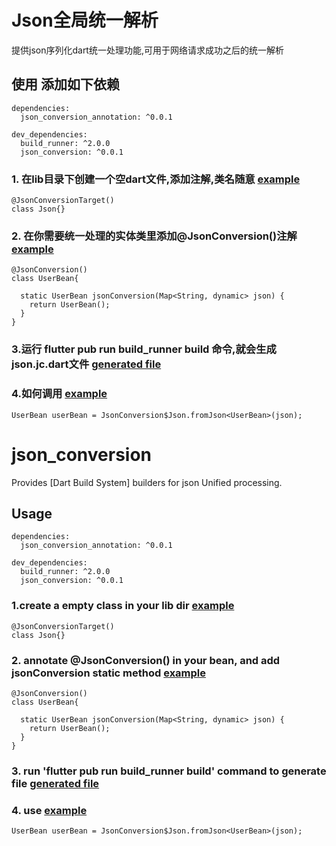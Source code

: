 # Json全局统一解析

提供json序列化dart统一处理功能,可用于网络请求成功之后的统一解析

## 使用 添加如下依赖
```
dependencies:
  json_conversion_annotation: ^0.0.1

dev_dependencies:
  build_runner: ^2.0.0
  json_conversion: ^0.0.1

```

### 1. 在lib目录下创建一个空dart文件,添加注解,类名随意 [example](https://github.com/jiang111/json_conversion/blob/main/example/lib/json.dart)
```
@JsonConversionTarget()
class Json{}

```

### 2. 在你需要统一处理的实体类里添加@JsonConversion()注解 [example](https://github.com/jiang111/json_conversion/blob/main/example/lib/src/user_bean.dart)
```
@JsonConversion()
class UserBean{

  static UserBean jsonConversion(Map<String, dynamic> json) {
    return UserBean();
  }
}

```

### 3.运行 flutter pub run build_runner build 命令,就会生成json.jc.dart文件 [generated file ](https://github.com/jiang111/json_conversion/blob/main/example/lib/json.jc.dart)

### 4.如何调用 [example](https://github.com/jiang111/json_conversion/blob/main/example/test/example_test.dart)
```
UserBean userBean = JsonConversion$Json.fromJson<UserBean>(json);
```



# json_conversion


Provides [Dart Build System] builders for json Unified processing.

## Usage
```
dependencies:
  json_conversion_annotation: ^0.0.1

dev_dependencies:
  build_runner: ^2.0.0
  json_conversion: ^0.0.1

```

### 1.create a empty class in your lib dir [example](https://github.com/jiang111/json_conversion/blob/main/example/lib/json.dart)
```
@JsonConversionTarget()
class Json{}

```

### 2. annotate @JsonConversion() in your bean, and add jsonConversion static method [example](https://github.com/jiang111/json_conversion/blob/main/example/lib/src/user_bean.dart)
```
@JsonConversion()
class UserBean{

  static UserBean jsonConversion(Map<String, dynamic> json) {
    return UserBean();
  }
}

```

### 3. run 'flutter pub run build_runner build' command to generate file [generated file ](https://github.com/jiang111/json_conversion/blob/main/example/lib/json.jc.dart)


### 4. use [example](https://github.com/jiang111/json_conversion/blob/main/example/test/example_test.dart)
```
UserBean userBean = JsonConversion$Json.fromJson<UserBean>(json);
```


